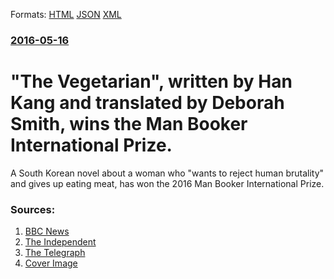 
Formats: [HTML](/news/2016/05/16/the-vegetarian-written-by-han-kang-and-translated-by-deborah-smith-wins-the-man-booker-international-prize.html)  [JSON](/news/2016/05/16/the-vegetarian-written-by-han-kang-and-translated-by-deborah-smith-wins-the-man-booker-international-prize.json)  [XML](/news/2016/05/16/the-vegetarian-written-by-han-kang-and-translated-by-deborah-smith-wins-the-man-booker-international-prize.xml)  

### [2016-05-16](/news/2016/05/16/index.md)

#  "The Vegetarian", written by Han Kang and translated by Deborah Smith, wins the Man Booker International Prize. 

A South Korean novel about a woman who &quot;wants to reject human brutality&quot; and gives up eating meat, has won the 2016 Man Booker International Prize.


### Sources:

1. [BBC News](http://www.bbc.co.uk/news/entertainment-arts-36303604)
2. [The Independent](https://www.independent.co.uk/arts-entertainment/books/news/man-booker-international-2016-han-kang-and-british-translator-win-prize-for-the-vegetarian-a7032911.html)
3. [The Telegraph](http://www.telegraph.co.uk/news/2016/05/16/briton-wins-man-booker-international-prize-for-korean-translatio/)
3. [Cover Image](http://ichef.bbci.co.uk/news/1024/cpsprodpb/D016/production/_89707235_032958821.jpg)
